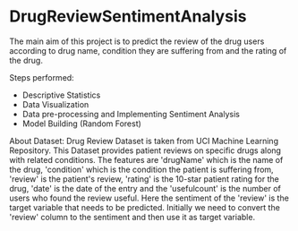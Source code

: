 # DrugReviewSentimentAnalysis
The main aim of this project is to predict the review of the drug users according to drug name, condition they are suffering from and the rating of the drug.

Steps performed:
* Descriptive Statistics
* Data Visualization
* Data pre-processing and Implementing Sentiment Analysis
* Model Building (Random Forest) 
	
About Dataset:
Drug Review Dataset is taken from UCI Machine Learning Repository. This Dataset provides patient reviews on specific drugs along with related conditions.
The features are 'drugName' which is the name of the drug, 'condition' which is the condition the patient is suffering from, 'review' is the patient's review, 'rating' is the 10-star patient rating for the drug, 'date' is the date of the entry and the 'usefulcount' is the number of users who found the review useful. 
Here the sentiment of the 'review' is the target variable that needs to be predicted. Initially we need to convert the 'review' column to the sentiment and then use it as target variable. 


